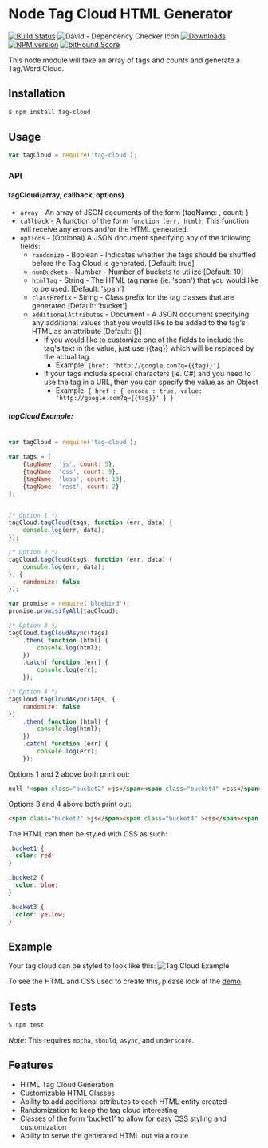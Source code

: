 # Node Tag Cloud HTML Generator

[![Build Status](https://travis-ci.org/mrodrig/tag-cloud.svg?branch=master)](https://travis-ci.org/mrodrig/tag-cloud)
![David - Dependency Checker Icon](https://david-dm.org/mrodrig/tag-cloud.png "tag-cloud Dependency Status")
[![Downloads](http://img.shields.io/npm/dm/tag-cloud.svg)](https://www.npmjs.org/package/tag-cloud)
[![NPM version](https://img.shields.io/npm/v/tag-cloud.svg)](https://www.npmjs.org/package/tag-cloud)
[![bitHound Score](https://www.bithound.io/github/mrodrig/tag-cloud/badges/score.svg)](https://www.bithound.io/github/mrodrig/tag-cloud)

This node module will take an array of tags and counts and generate a Tag/Word Cloud.

## Installation

```bash
$ npm install tag-cloud
```

## Usage

```javascript
var tagCloud = require('tag-cloud');
```

### API

#### tagCloud(array, callback, options)

* `array` - An array of JSON documents of the form {tagName: <String>, count: <Number>}
* `callback` - A function of the form `function (err, html)`; This function will receive any errors and/or the HTML generated.
* `options` - (Optional) A JSON document specifying any of the following fields:
  * `randomize` - Boolean - Indicates whether the tags should be shuffled before the Tag Cloud is generated. [Default: true]
  * `numBuckets` - Number - Number of buckets to utilize [Default: 10]
  * `htmlTag` - String - The HTML tag name (ie. 'span') that you would like to be used. [Default: 'span']
  * `classPrefix` - String - Class prefix for the tag classes that are generated [Default: 'bucket']
  * `additionalAttributes` - Document - A JSON document specifying any additional values that you would like to be added to the tag's HTML as an attribute [Default: {}]
    * If you would like to customize one of the fields to include the tag's text in the value, just use {{tag}} which will be replaced by the actual tag.
        * Example: ```{href: 'http://google.com?q={{tag}}'}```
    * If your tags include special characters (ie. C#) and you need to use the tag in a URL, then you can specify the value as an Object
        * Example: ```{ href : { encode : true, value: 'http://google.com?q={{tag}}' } } ```

##### tagCloud Example:

```javascript

var tagCloud = require('tag-cloud');

var tags = [
    {tagName: 'js', count: 5},
    {tagName: 'css', count: 9},
    {tagName: 'less', count: 13},
    {tagName: 'rest', count: 2}
];


/* Option 1 */
tagCloud.tagCloud(tags, function (err, data) {
    console.log(err, data);
});

/* Option 2 */
tagCloud.tagCloud(tags, function (err, data) {
    console.log(err, data);
}, {
    randomize: false
});

var promise = require('bluebird');
promise.promisifyAll(tagCloud);

/* Option 3 */
tagCloud.tagCloudAsync(tags)
    .then( function (html) {
        console.log(html);
    })
    .catch( function (err) {
        console.log(err);
    });

/* Option 4 */
tagCloud.tagCloudAsync(tags, {
    randomize: false
})
    .then( function (html) {
        console.log(html);
    })
    .catch( function (err) {
        console.log(err);
    });
```

Options 1 and 2 above both print out:

```html
null '<span class="bucket2" >js</span><span class="bucket4" >css</span><span class="bucket6" >less</span><span class="bucket0" >rest</span>'
```

Options 3 and 4 above both print out:

```html
<span class="bucket2" >js</span><span class="bucket4" >css</span><span class="bucket6" >less</span><span class="bucket0" >rest</span>
```

The HTML can then be styled with CSS as such:

```css
.bucket1 {
  color: red;
}

.bucket2 {
  color: blue;
}

.bucket3 {
  color: yellow;
}
```

## Example

Your tag cloud can be styled to look like this:
![Tag Cloud Example](https://raw.githubusercontent.com/mrodrig/tag-cloud/master/demo/example.png)

To see the HTML and CSS used to create this, please look at the [demo](https://github.com/mrodrig/tag-cloud/tree/master/demo).

## Tests

```bash
$ npm test
```

_Note_: This requires `mocha`, `should`, `async`, and `underscore`.

## Features

- HTML Tag Cloud Generation
- Customizable HTML Classes
- Ability to add additional attributes to each HTML entity created
- Randomization to keep the tag cloud interesting
- Classes of the form 'bucket1' to allow for easy CSS styling and customization
- Ability to serve the generated HTML out via a route
